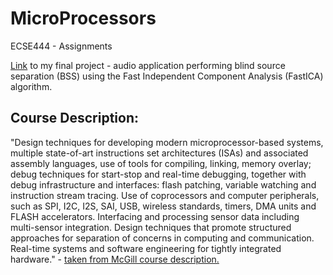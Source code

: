 # MicroProcessors
ECSE444 - Assignments <br>

 <a href="https://github.com/amasciotra/ECSE_444_Final_Project">Link</a> to my final project - audio application performing blind source separation (BSS) using the Fast Independent Component Analysis (FastICA) algorithm.

## Course Description: <br>
"Design techniques for developing modern microprocessor-based systems, multiple state-of-art instructions set architectures (ISAs) and associated assembly languages, use of tools for compiling, linking, memory overlay; debug techniques for start-stop and real-time debugging, together with debug infrastructure and interfaces: flash patching, variable watching and instruction stream tracing. Use of coprocessors and computer peripherals, such as SPI, I2C, I2S, SAI, USB, wireless standards, timers, DMA units and FLASH accelerators. Interfacing and processing sensor data including multi-sensor integration. Design techniques that promote structured approaches for separation of concerns in computing and communication. Real-time systems and software engineering for tightly integrated hardware." - [taken from McGill course description.](https://www.mcgill.ca/study/2017-2018/courses/ecse-444)
